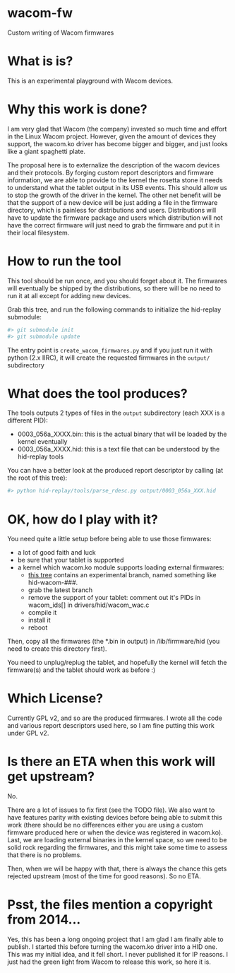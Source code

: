 # wacom-fw
Custom writing of Wacom firmwares

# What is is?
This is an experimental playground with Wacom devices.

# Why this work is done?
I am very glad that Wacom (the company) invested so much time and effort in the Linux Wacom project.
However, given the amount of devices they support, the wacom.ko driver has become bigger and bigger, and just looks like
a giant spaghetti plate.

The proposal here is to externalize the description of the wacom devices and their protocols.
By forging custom report descriptors and firmware information, we are able to provide to the kernel the rosetta stone
it needs to understand what the tablet output in its USB events. This should allow us to stop the growth of the driver
in the kernel. 
The other net benefit will be that the support of a new device will be just adding a file in the
firmware directory, which is painless for distributions and users. Distributions will have to update the firmware package
and users which distribution will not have the correct firmware will just need to grab the firmware and put it in their local
filesystem.

# How to run the tool
This tool should be run once, and you should forget about it.
The firmwares will eventually be shipped by the distributions, so there will be no need to run it at all
except for adding new devices.

Grab this tree, and run the following commands to initialize the hid-replay submodule:
```bash
#> git submodule init
#> git submodule update
```

The entry point is `create_wacom_firmwares.py` and if you just run it with python (2.x IIRC),
it will create the requested firmwares in the `output/` subdirectory

# What does the tool produces?
The tools outputs 2 types of files in the `output` subdirectory (each XXX is a different PID):
- 0003_056a_XXXX.bin: this is the actual binary that will be loaded by the kernel eventually
- 0003_056a_XXXX.hid: this is a text file that can be understood by the hid-replay tools

You can have a better look at the produced report descriptor by calling (at the root of this tree):
```bash
#> python hid-replay/tools/parse_rdesc.py output/0003_056a_XXX.hid
```

# OK, how do I play with it?
You need quite a little setup before being able to use those firmwares:
- a lot of good faith and luck
- be sure that your tablet is supported
- a kernel which wacom.ko module supports loading external firmwares:
  - [this tree](https://github.com/bentiss/linux) contains an experimental branch, named something like hid-wacom-###.
  - grab the latest branch
  - remove the support of your tablet: comment out it's PIDs in wacom_ids[] in drivers/hid/wacom_wac.c
  - compile it
  - install it
  - reboot

Then, copy all the firmwares (the *.bin in output) in /lib/firmware/hid (you need to create this directory first).

You need to unplug/replug the tablet, and hopefully the kernel will fetch the firmware(s) and the tablet should work as before :)

# Which License?
Currently GPL v2, and so are the produced firmwares.
I wrote all the code and various report descriptors used here, so I am fine putting this work under GPL v2.

# Is there an ETA when this work will get upstream?
No.

There are a lot of issues to fix first (see the TODO file).
We also want to have features parity with existing devices before being able to submit this work (there should be no
differences either you are using a custom firmware produced here or when the device was registered in wacom.ko).
Last, we are loading external binaries in the kernel space, so we need to be solid rock regarding the firmwares, and this might
take some time to assess that there is no problems.

Then, when we will be happy with that, there is always the chance this gets rejected upstream (most
of the time for good reasons). So no ETA.

# Psst, the files mention a copyright from 2014...
Yes, this has been a long ongoing project that I am glad I am finally able to publish. I started this before turning the
wacom.ko driver into a HID one. This was my initial idea, and it fell short. I never published it for IP reasons.
I just had the green light from Wacom to release this work, so here it is.
